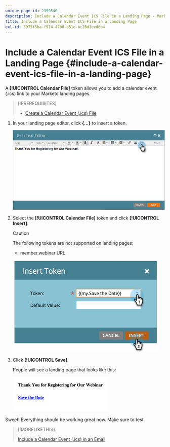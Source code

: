 ```yaml
---
unique-page-id: 2359540
description: Include a Calendar Event ICS File in a Landing Page - Marketo Docs - Product Documentation
title: Include a Calendar Event ICS File in a Landing Page
exl-id: 3975f5ba-f514-4708-b51e-bc20d1eed6b4
---
```

# Include a Calendar Event ICS File in a Landing Page {#include-a-calendar-event-ics-file-in-a-landing-page}

A **[!UICONTROL Calendar File]** token allows you to add a calendar event (.ics) link to your Marketo landing pages.

>[!PREREQUISITES]
>
>* [Create a Calendar Event (.ics) File](/help/marketo/product-docs/email-marketing/general/functions-in-the-editor/create-a-calendar-event-ics-file.md)

1. In your landing page editor, click **{...}** to insert a token.

   ![](assets/image2015-7-8-17-3a51-3a29.png)

1. Select the **[!UICONTROL Calendar File]** token and click **[!UICONTROL Insert]**.

   >[!CAUTION]
   >
   >The following tokens are not supported on landing pages:
   >
   >* member.webinar URL

   ![](assets/image2015-1-6-16-3a31-3a28.png)

1. Click **[!UICONTROL Save]**.

   People will see a landing page that looks like this:

   ![](assets/image2015-1-6-16-3a42-3a51.png)

Sweet! Everything should be working great now. Make sure to test.

>[!MORELIKETHIS]
>
>[Include a Calendar Event (.ics) in an Email](/help/marketo/product-docs/email-marketing/general/functions-in-the-editor/include-a-calendar-event-ics-in-an-email.md)
